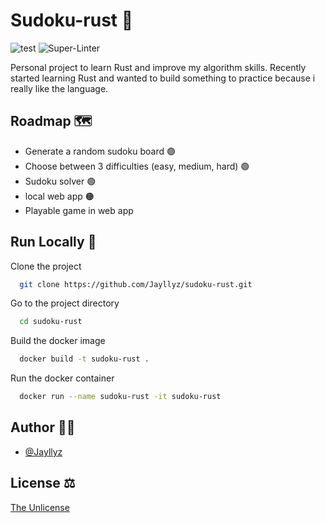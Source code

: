 # Sudoku-rust 🧩

![test](https://github.com/jayllyz/sudoku-rust/actions/workflows/test.yml/badge.svg)
![Super-Linter](https://github.com/jayllyz/sudoku-rust/actions/workflows/lint.yml/badge.svg)

Personal project to learn Rust and improve my algorithm skills.
Recently started learning Rust and wanted to build something to practice because i really like the language.

## Roadmap 🗺️

- Generate a random sudoku board 🟢
- Choose between 3 difficulties (easy, medium, hard) 🟢
- Sudoku solver 🟢
- local web app 🟠
- Playable game in web app

## Run Locally 🚀

Clone the project

```bash
  git clone https://github.com/Jayllyz/sudoku-rust.git
```

Go to the project directory

```bash
  cd sudoku-rust
```

Build the docker image

```bash
  docker build -t sudoku-rust .
```

Run the docker container

```bash
  docker run --name sudoku-rust -it sudoku-rust
```

## Author 👨‍💻

- [@Jayllyz](https://www.github.com/jayllyz)

## License ⚖️

[The Unlicense](https://choosealicense.com/licenses/unlicense/)
